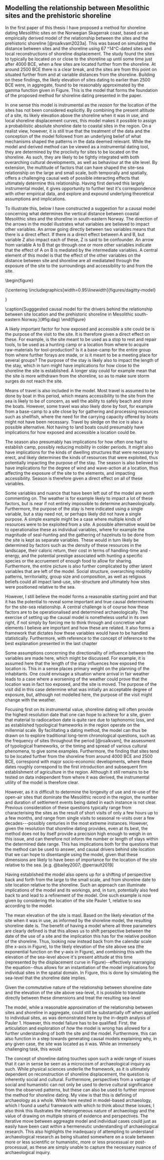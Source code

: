 ## Modelling the relationship between Mesolithic sites and the prehistoric shoreline

In the first paper of this thesis I have proposed a method for shoreline dating Mesolithic sites on the Norwegian Skagerrak coast, based on an empirically derived model of the relationship between the sites and the prehistoric shoreline [@roalkvam2023a]. This was based on simulating the distance between sites and the shoreline using 67 ^14^C-dated sites and local reconstructions of shoreline displacement. The study found the sites to typically be located on or close to the shoreline up until some time just after 4000 BCE, when a few sites are located further from the shoreline. At around 2500 BCE there is a clear break, and the sites are from this point on situated further from and at variable distances from the shoreline. Building on these findings, the likely elevation of sites dating to earlier than 2500 BCE were, in aggregate, found to be reasonably approximated by the gamma function given in Figure. This is the model that forms the foundation of the proposed method for shoreline dating presented in the paper. 

In one sense this model is instrumental as the *reason* for the location of the sites has not been considered explicitly. By combining the present altitude of a site, its likely elevation above the shoreline when it was in use, and local shoreline displacement curves, this model makes it possible to assign a probabilistic absolute shoreline date to coastal sites in the region. On a realist view, however, it is still true that the treatment of the data and the conception of the model followed from an underlying belief of what mechanisms shaped the patterns in the data deemed relevant. While the model and derived method can be viewed as a instrumental dating tool, they are determined by the proclivity for sites to be located on the shoreline. As such, they are likely to be tightly integrated with both overarching cultural developments, as well as behaviour at the site level. By extension, the multitude of factors that can have shaped the site-sea relationship on the large and small scale, both temporally and spatially, offers a challenging causal web of possible interacting effects that ultimately determine this relationship. Having first derived this largely instrumental model, it gives opportunity to further test it's correspondence with other empirical data, and explore and expound underlying theoretical assumptions and implications. 

To illustrate this, below I have constructed a suggestion for a causal model concerning what determines the vertical distance between coastal Mesolithic sites and the shoreline in south-eastern Norway. The direction of the arrows in the model illustrates what variables are believed to impact other variables. An arrow going directly between two variables means that there is a direct effect. If there is a direct effect between A and B, but variable Z also impact each of these, Z is said to be confounder. An arrow from variable A to B that go through one or more other variables indicate that the effect of A on B is mediated by the intermediate variables. A central element of this model is that the effect of the other variables on the distance between site and shoreline are all mediatated through the exposure of the site to the surroundings and accessibility to and from the site.

\begin{figure}

{\centering \includegraphics[width=0.95\linewidth]{figures/dagitty-model} 

}

\caption{Sugggested causal model for the drivers behind the relationship between site location and the prehistoric shoreline in Mesolithic south-eastern Norway.}(\#fig:dag)
\end{figure}


A likely important factor for how exposed and accessible a site could be is the purpose of the visit to the site. It is therefore given a direct effect on these. For example, is the site meant to be used as a stop to rest and repair tools, to be used as a hunting camp or a location from where to acquire raw-materials for tool-production? Is it a base-camp for the entire group from where further forays are made, or is it meant to be a meeting place for several groups? The purpose of the stay is likely also to impact the length of the stay, which in turn might have implications for how close to the shoreline the site is established. A longer stay could for example mean that the site is more withdrawn from the shoreline, so as to make sure storm surges do not reach the site. 

Means of travel is also included in the model. Most travel is assumed to be done by boat in this period, which means accessibility to the site from the sea is likely to be of concern, as well the ability to safely beach and store the boats. However, some travel was also likely done by foot, for example from a base-camp to a site close by for gathering and processing resources such as shellfish, where the need for the carrying capacity offered by boats might not have been necessary. Travel by sledge on the ice is also a possible alternative. Not having to land boats could presumably have implications for how exposed and accessible a location could be.

The season also presumably has implications for how often one had to establish camp, possibly reducing mobility in colder periods. It might also have implications for the kinds of dwelling structures that were necessary to erect, and likely determines the kinds of resources that were exploited, thus potentially impacting the purpose of the stay. The season is also believed to have implications for the degree of wind and wave-action at a location, thus affecting the exposure of the site to the elements, and impacting accessibility. Season is therefore given a direct effect on all of these variables.

Some variables and nuance that have been left out of the model are worth commenting on. The weather is for example likely to impact a lot of these factors, but is near if not entirely impossible to determine archaeologically. Furthermore, the purpose of the stay is here indicated using a single variable, but a stay need not, or perhaps likely did not have a single purpose. A simple example might be a case where multiple kinds of resources were to be exploited from a site. A possible alternative would be to operationalise these as individual variables, where for example the magnitude of seal-hunting and the gathering of hazelnuts to be done from the site is kept as separate variables. These would in turn likely be determined by factors such as the density of these resources in the landscape, their caloric return, their cost in terms of handling-time and -energy, and the potential prestige associated with hunting a specific species or the accruement of enough food to allow for sharing. Furthermore, the entire picture is also further complicated by other latent variables that are left of the model. Social structure, overarching mobility patterns, territoriality, group size and composition, as well as religious beliefs could all impact land-use, site-structure and ultimately how sites were positioned relative to the sea.  

However, I still believe the model forms a reasonable starting point and that it has the potential to reveal some important and true causal determinants for the site-sea relationship. A central challenge is of course how these factors are to be operationalised and determined archaeologically. The exercise of setting up the causal model is nonetheless useful in its own right, if not simply by forcing me to think through and concretise what elements I believe are important and how these are related. It also forms a framework that dictates how these variables would have to be handled statistically. Furthermore, with reference to the concept of inference to the best explanation presented in the last chapter


Some assumptions concerning the directionality of influence between the variables are made here, which might be discussed. For example, it is assumed here that the length of the stay influences how exposed the location is. This in a sense places primary weight on the planning of the inhabitants. One could envisage a situation where arrival in fair weather leads to a case where a worsening of the weather could prove that the location was in fact too exposed, and the site is moved. The purpose of the visit did in this case determine what was initially an acceptable degree of exposure, but, although not modelled here, the purpose of the visit might change with the weather.

Focusing first on its instrumental value, shoreline dating will often provide the highest resolution date that one can hope to achieve for a site, given that material to radiocarbon date is quite rare due to taphonomic loss, and as established typological frameworks in the region operate on the millennial scale. By facilitating a dating method, the model can thus be drawn on to explore traditional long-term chronological questions, such as the frequency of sites throughout the period [@roalkvam], the assessment of typological frameworks, or the timing and spread of various cultural phenomena, to give some examples. Furthermore, the finding that sites tend to be located further from the shoreline from around 4000 BCE and 2500 BCE, correspond with major socio-economic developments, where these dates roughly correspond to the first introduction and subsequent firm establishment of agriculture in the region. Although it still remains to be tested on data independent from where it was derived, the instrumental utility of the model is therefore clear.  

However, as it is difficult to determine the longevity of use and re-use of the open-air sites that dominate the Mesolithic record in the region, the number and duration of settlement events being dated in each instance is not clear. Previous consideration of these questions typically range from characterising the sites as the result of short visits of only a few hours up to a few months, and range from single visits to seasonal re-visits over a few decades---possibly centuries in the most extreme instances. However, given the resolution that shoreline dating provides, even at its best, the method does not by itself provide a precision high enough to weigh in on this issue, and can therefore not inform the number or length of stays within the determined date range. This has implications both for the questions that the method can be used to answer, and causal drivers behind site location that we can hope to disentangle using the model, given that these dimensions are likely to have been of importance for the location of the site relative to the sea.   [e.g. @bailey2007; @perrault2019]

Having established the model also opens up for a shifting of perspective back and forth from the large to the small scale, and from shoreline date to site location relative to the shoreline. Such an approach can illuminate implications of the model and its workings, and, in turn, potentially also feed back to and lead to a refinement of the model. One such example is now given by considering the location of the site Pauler 1, relative to sea according to the model.

The mean elevation of the site is masl. Based on the likely elevation of the site when it was in use, as informed by the shoreline model, the resulting shoreline date is. The benefit of having a model where all three parameters are clearly defined is that this allows us to shift perspective between the date of the use of a site and the implication this has for the relative position of the shoreline. Thus, looking now instead back from the calendar scale (the x-axis in Figure), to the likely elevation of the site above sea (the exponential function on the y-axis in Figure), and combining this with the elevation of the sea-level above it's present altitude at this time (represented by the displacement curve in Figure)--effectively rearranging the equation--thus allows for an instantiation of the model implications for individual sites in the spatial domain. In Figure, this is done by simulating the sea-level that the shoreline date implies.

Given the commutative nature of the relationship between shoreline date and the elevation of the site above sea-level, it is possible to translate directly between these dimensions and treat the resulting sea-level 

The model, while a reasonable approximation of the relationship between sites and shoreline in aggregate, could still be substantially off when applied to individual sites, as was demonstrated here by the in-depth analysis of Pauler 1. However, this model failure has to be qualified. First, the articulation and exploration of *how* the model is wrong has allowed for a further understanding of both the site and the model. Furthermore, this can also function in a step towards generating causal models explaining why, in any given case, the site was located as it was. While an immensely challenging task, this would   

The concept of shoreline dating touches upon such a wide range of issues that it can in sense be seen as a microcosm of archaeological inquiry as such. While physical sciences underlie the framework, as it is ultimately dependent on reconstruction of shoreline displacement, the question is inherently social and cultural. Furthermore, perspectives from a vantage of social and humanistic can not only be used to derive cultural significance from the observed patterns, but these can also be used to further improve the method for shoreline dating. My view is that this is defining of archaeology as a whole. While here nested in model-based archaeology, which I found a useful framework with which to think about these issues, I also think this illustrates the heterogeneous nature of archaeology and the value of drawing on multiple strains of evidence and perspectives. The iterative move between aggreagte model and individual cases could just as easily have been cast within a hermeneutic understanding of archaeological research. This also highlights the inadequacy of attempting to understand archaeological research as being situated somewhere on a scale between more or less scientific or humanistic, more or less processual or post-processual, as these are simply unable to capture the necessary nuance of archaeological inquiry.   
